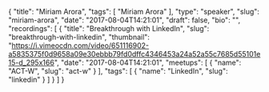 {
  "title": "Miriam Arora",
  "tags": [
    "Miriam Arora"
  ],
  "type": "speaker",
  "slug": "miriam-arora",
  "date": "2017-08-04T14:21:01",
  "draft": false,
  "bio": "",
  "recordings": [
    {
      "title": "Breakthrough with LinkedIn",
      "slug": "breakthrough-with-linkedin",
      "thumbnail": "https://i.vimeocdn.com/video/651116902-a5835375f0d9658a09e30ebbb79fd0dffc4346453a24a52a55c7685d55101e15-d_295x166",
      "date": "2017-08-04T14:21:01",
      "meetups": [
        {
          "name": "ACT-W",
          "slug": "act-w"
        }
      ],
      "tags": [
        {
          "name": "LinkedIn",
          "slug": "linkedin"
        }
      ]
    }
  ]
}